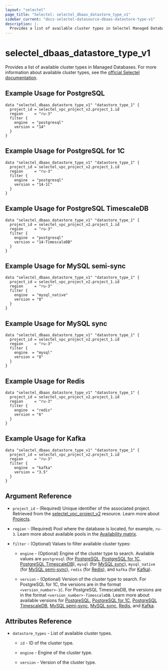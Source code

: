 ```yaml
---
layout: "selectel"
page_title: "Selectel: selectel_dbaas_datastore_type_v1"
sidebar_current: "docs-selectel-datasource-dbaas-datastore-type-v1"
description: |-
  Provides a list of available cluster types in Selectel Managed Databases.
---
```


# selectel\_dbaas\_datastore_type_v1

Provides a list of available cluster types in Managed Databases. For more information about available cluster types, see the [official Selectel documentation](https://docs.selectel.ru/en/cloud/managed-databases/about/about-managed-databases/#supported-databases).

## Example Usage for PostgreSQL

```hcl
data "selectel_dbaas_datastore_type_v1" "datastore_type_1" {
  project_id = selectel_vpc_project_v2.project_1.id
  region     = "ru-3"
  filter {
    engine  = "postgresql"
    version = "14"
  }
}
```

## Example Usage for PostgreSQL for 1C

```hcl
data "selectel_dbaas_datastore_type_v1" "datastore_type_1" {
  project_id = selectel_vpc_project_v2.project_1.id
  region     = "ru-3"
  filter {
    engine  = "postgresql"
    version = "14-1C"
  }
}
```

## Example Usage for PostgreSQL TimescaleDB

```hcl
data "selectel_dbaas_datastore_type_v1" "datastore_type_1" {
  project_id = selectel_vpc_project_v2.project_1.id
  region     = "ru-3"
  filter {
    engine  = "postgresql"
    version = "14-TimescaleDB"
  }
}
```

## Example Usage for MySQL semi-sync

```hcl
data "selectel_dbaas_datastore_type_v1" "datastore_type_1" {
  project_id = selectel_vpc_project_v2.project_1.id
  region     = "ru-3"
  filter {
    engine  = "mysql_native"
    version = "8"
  }
}
```

## Example Usage for MySQL sync

```hcl
data "selectel_dbaas_datastore_type_v1" "datastore_type_1" {
  project_id = selectel_vpc_project_v2.project_1.id
  region     = "ru-3"
  filter {
    engine  = "mysql"
    version = "8"
  }
}
```

## Example Usage for Redis

```hcl
data "selectel_dbaas_datastore_type_v1" "datastore_type_1" {
  project_id = selectel_vpc_project_v2.project_1.id
  region     = "ru-3"
  filter {
    engine  = "redis"
    version = "6"
  }
}
```

## Example Usage for Kafka

```hcl
data "selectel_dbaas_datastore_type_v1" "datastore_type_1" {
  project_id = selectel_vpc_project_v2.project_1.id
  region     = "ru-3"
  filter {
    engine  = "kafka"
    version = "3.5"
  }
}
```

## Argument Reference

* `project_id` - (Required) Unique identifier of the associated project. Retrieved from the [selectel_vpc_project_v2](https://registry.terraform.io/providers/selectel/selectel/latest/docs/resources/vpc_project_v2) resource. Learn more about [Projects](https://docs.selectel.ru/en/control-panel-actions/projects/about-projects/).

* `region` - (Required) Pool where the database is located, for example, `ru-3`. Learn more about available pools in the [Availability matrix](https://docs.selectel.ru/en/control-panel-actions/availability-matrix/#managed-databases).

* `filter` - (Optional) Values to filter available cluster types:

  * `engine` - (Optional) Engine of the cluster type to search. Available values are `postgresql` (for [PostgreSQL](https://docs.selectel.ru/en/cloud/managed-databases/postgresql/), [PostgreSQL for 1C](https://docs.selectel.ru/en/cloud/managed-databases/postgresql-for-1c/), [PostgreSQL TimescaleDB](https://docs.selectel.ru/en/cloud/managed-databases/timescaledb/)), `mysql` (for [MySQL sync](https://docs.selectel.ru/en/cloud/managed-databases/mysql-sync/)), `mysql_native` (for [MySQL semi-sync](https://docs.selectel.ru/en/cloud/managed-databases/mysql-semi-sync/)), `redis` (for [Redis](https://docs.selectel.ru/en/cloud/managed-databases/redis/)), and `kafka` (for [Kafka](https://docs.selectel.ru/en/cloud/managed-databases/kafka/)).

  * `version` - (Optional) Version of the cluster type to search. For PostgreSQL for 1C, the versions are in the format `<version_number>-1C`. For PostgreSQL TimescaleDB, the versions are in the format `<version_number>-TimescaleDB`. Learn more about available versions for [PostgreSQL](https://docs.selectel.ru/en/cloud/managed-databases/postgresql/configurations/), [PostgreSQL for 1C](https://docs.selectel.ru/en/cloud/managed-databases/postgresql-for-1c/configurations-1c/), [PostgreSQL TimescaleDB](https://docs.selectel.ru/en/cloud/managed-databases/timescaledb/configurations/), [MySQL semi-sync](https://docs.selectel.ru/en/cloud/managed-databases/mysql-semi-sync/configurations/), [MySQL sync](https://docs.selectel.ru/en/cloud/managed-databases/mysql-sync/configurations/), [Redis](https://docs.selectel.ru/en/cloud/managed-databases/redis/configurations/), and [Kafka](https://docs.selectel.ru/en/cloud/managed-databases/kafka/configurations/).

## Attributes Reference

* `datastore_types` - List of available cluster types.

  * `id` - ID of the cluster type.

  * `engine` - Engine of the cluster type.

  * `version` - Version of the cluster type.
  